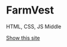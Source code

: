 # FarmVest
HTML, CSS, JS Middle

<a href="https://master--sunny-dasik-edc0ba.netlify.app/" target="_blank">Show this site</a>
